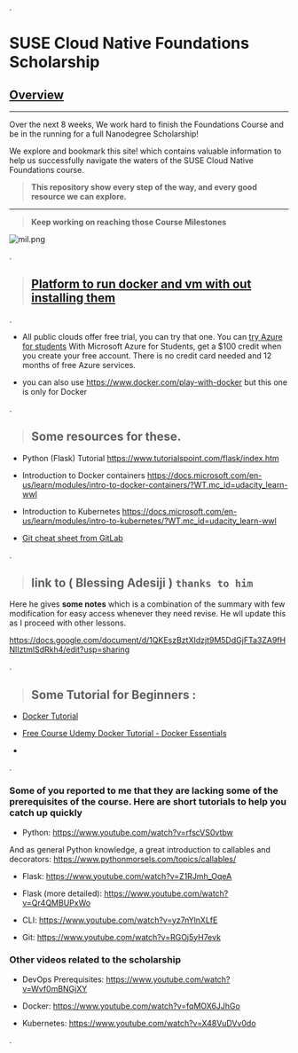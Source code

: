 .


# SUSE Cloud Native Foundations Scholarship



## [Overview](https://sites.google.com/udacity.com/suse-cloud-native-foundations/overview?authuser=0)



----------------


Over the next 8 weeks, We work hard to finish the Foundations Course and be in the running for a full Nanodegree Scholarship!

We explore and bookmark this site! which contains valuable information to help us successfully navigate the waters of the SUSE Cloud Native Foundations course. 

>  **This repository show every step of the way, and every good resource we can explore.**



----------------





>   **Keep working on reaching those Course Milestones**


![mil.png](https://udacity-reviews-uploads.s3.us-west-2.amazonaws.com/_attachments/399095/1623581610/mil.png)

.



> ## [ Platform to run docker and vm with out installing them ]()


.


- All public clouds offer free trial, you can try that one. You can [try Azure for students](https://azure.microsoft.com/en-us/free/students/) With Microsoft Azure for Students, get a $100 credit when you create your free account. There is no credit card needed and 12 months of free Azure services.


- you can also use https://www.docker.com/play-with-docker but this one is only for Docker


.


 > ## Some resources for these.


- Python (Flask) Tutorial
https://www.tutorialspoint.com/flask/index.htm

- Introduction to Docker containers
https://docs.microsoft.com/en-us/learn/modules/intro-to-docker-containers/?WT.mc_id=udacity_learn-wwl

- Introduction to Kubernetes
https://docs.microsoft.com/en-us/learn/modules/intro-to-kubernetes/?WT.mc_id=udacity_learn-wwl


- [Git cheat sheet from GitLab](https://about.gitlab.com/images/press/git-cheat-sheet.pdf)




.


>  ## link to ( **Blessing Adesiji** ) `thanks to him` 


Here he gives **some notes** which is a combination of the summary with few modification for easy access whenever they need revise. He wll update this as I proceed with other lessons.


https://docs.google.com/document/d/1QKEszBztXIdzjt9M5DdGjFTa3ZA9fHNlIztmlSdRkh4/edit?usp=sharing



.

> ## Some Tutorial for Beginners :



 - [Docker Tutorial ](https://www.youtube.com/watch?v=fqMOX6JJhGo)

 - [Free Course Udemy  Docker Tutorial - Docker Essentials](https://www.udemy.com/course/docker-essentials/)




-

.



### Some of you reported to me that they are lacking some of the prerequisites of the course. Here are short tutorials to help you catch up quickly


- Python: https://www.youtube.com/watch?v=rfscVS0vtbw

And as general Python knowledge, a great introduction to callables and decorators: https://www.pythonmorsels.com/topics/callables/


- Flask: https://www.youtube.com/watch?v=Z1RJmh_OqeA

- Flask (more detailed): https://www.youtube.com/watch?v=Qr4QMBUPxWo

- CLI: https://www.youtube.com/watch?v=yz7nYlnXLfE

- Git: https://www.youtube.com/watch?v=RGOj5yH7evk


### Other videos related to the scholarship

- DevOps Prerequisites: https://www.youtube.com/watch?v=Wvf0mBNGjXY

- Docker: https://www.youtube.com/watch?v=fqMOX6JJhGo

- Kubernetes: https://www.youtube.com/watch?v=X48VuDVv0do


.
